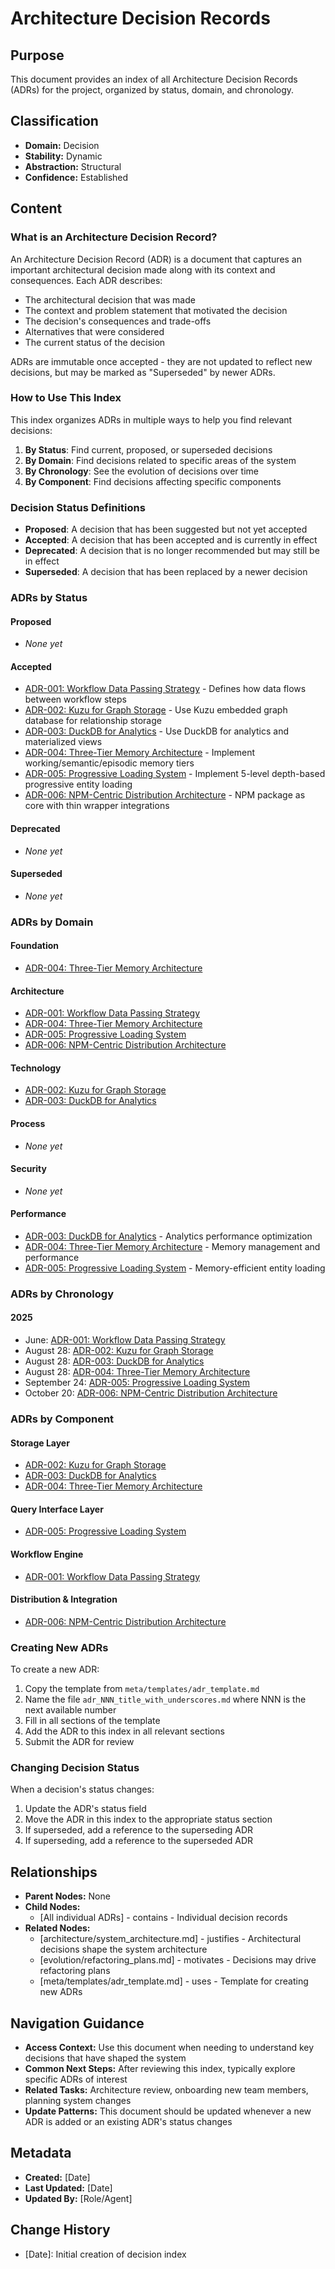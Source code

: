 # Architecture Decision Records

## Purpose
This document provides an index of all Architecture Decision Records (ADRs) for the project, organized by status, domain, and chronology.

## Classification
- **Domain:** Decision
- **Stability:** Dynamic
- **Abstraction:** Structural
- **Confidence:** Established

## Content

### What is an Architecture Decision Record?

An Architecture Decision Record (ADR) is a document that captures an important architectural decision made along with its context and consequences. Each ADR describes:

- The architectural decision that was made
- The context and problem statement that motivated the decision
- The decision's consequences and trade-offs
- Alternatives that were considered
- The current status of the decision

ADRs are immutable once accepted - they are not updated to reflect new decisions, but may be marked as "Superseded" by newer ADRs.

### How to Use This Index

This index organizes ADRs in multiple ways to help you find relevant decisions:

1. **By Status**: Find current, proposed, or superseded decisions
2. **By Domain**: Find decisions related to specific areas of the system
3. **By Chronology**: See the evolution of decisions over time
4. **By Component**: Find decisions affecting specific components

### Decision Status Definitions

- **Proposed**: A decision that has been suggested but not yet accepted
- **Accepted**: A decision that has been accepted and is currently in effect
- **Deprecated**: A decision that is no longer recommended but may still be in effect
- **Superseded**: A decision that has been replaced by a newer decision

### ADRs by Status

#### Proposed
- *None yet*

#### Accepted
- [ADR-001: Workflow Data Passing Strategy](./adr_001_workflow_data_passing_strategy.md) - Defines how data flows between workflow steps
- [ADR-002: Kuzu for Graph Storage](./adr_002_kuzu_graph_database.md) - Use Kuzu embedded graph database for relationship storage
- [ADR-003: DuckDB for Analytics](./adr_003_duckdb_analytics.md) - Use DuckDB for analytics and materialized views
- [ADR-004: Three-Tier Memory Architecture](./adr_004_memory_architecture.md) - Implement working/semantic/episodic memory tiers
- [ADR-005: Progressive Loading System](./adr-005-progressive-loading-system.md) - Implement 5-level depth-based progressive entity loading
- [ADR-006: NPM-Centric Distribution Architecture](./adr_006_npm_centric_distribution.md) - NPM package as core with thin wrapper integrations

#### Deprecated
- *None yet*

#### Superseded
- *None yet*

### ADRs by Domain

#### Foundation
- [ADR-004: Three-Tier Memory Architecture](./adr_004_memory_architecture.md)

#### Architecture
- [ADR-001: Workflow Data Passing Strategy](./adr_001_workflow_data_passing_strategy.md)
- [ADR-004: Three-Tier Memory Architecture](./adr_004_memory_architecture.md)
- [ADR-005: Progressive Loading System](./adr-005-progressive-loading-system.md)
- [ADR-006: NPM-Centric Distribution Architecture](./adr_006_npm_centric_distribution.md)

#### Technology
- [ADR-002: Kuzu for Graph Storage](./adr_002_kuzu_graph_database.md)
- [ADR-003: DuckDB for Analytics](./adr_003_duckdb_analytics.md)

#### Process
- *None yet*

#### Security
- *None yet*

#### Performance
- [ADR-003: DuckDB for Analytics](./adr_003_duckdb_analytics.md) - Analytics performance optimization
- [ADR-004: Three-Tier Memory Architecture](./adr_004_memory_architecture.md) - Memory management and performance
- [ADR-005: Progressive Loading System](./adr-005-progressive-loading-system.md) - Memory-efficient entity loading

### ADRs by Chronology

#### 2025
- June: [ADR-001: Workflow Data Passing Strategy](./adr_001_workflow_data_passing_strategy.md)
- August 28: [ADR-002: Kuzu for Graph Storage](./adr_002_kuzu_graph_database.md)
- August 28: [ADR-003: DuckDB for Analytics](./adr_003_duckdb_analytics.md)
- August 28: [ADR-004: Three-Tier Memory Architecture](./adr_004_memory_architecture.md)
- September 24: [ADR-005: Progressive Loading System](./adr-005-progressive-loading-system.md)
- October 20: [ADR-006: NPM-Centric Distribution Architecture](./adr_006_npm_centric_distribution.md)

### ADRs by Component

#### Storage Layer
- [ADR-002: Kuzu for Graph Storage](./adr_002_kuzu_graph_database.md)
- [ADR-003: DuckDB for Analytics](./adr_003_duckdb_analytics.md)
- [ADR-004: Three-Tier Memory Architecture](./adr_004_memory_architecture.md)

#### Query Interface Layer
- [ADR-005: Progressive Loading System](./adr-005-progressive-loading-system.md)

#### Workflow Engine
- [ADR-001: Workflow Data Passing Strategy](./adr_001_workflow_data_passing_strategy.md)

#### Distribution & Integration
- [ADR-006: NPM-Centric Distribution Architecture](./adr_006_npm_centric_distribution.md)

### Creating New ADRs

To create a new ADR:

1. Copy the template from `meta/templates/adr_template.md`
2. Name the file `adr_NNN_title_with_underscores.md` where NNN is the next available number
3. Fill in all sections of the template
4. Add the ADR to this index in all relevant sections
5. Submit the ADR for review

### Changing Decision Status

When a decision's status changes:

1. Update the ADR's status field
2. Move the ADR in this index to the appropriate status section
3. If superseded, add a reference to the superseding ADR
4. If superseding, add a reference to the superseded ADR

## Relationships
- **Parent Nodes:** None
- **Child Nodes:** 
  - [All individual ADRs] - contains - Individual decision records
- **Related Nodes:** 
  - [architecture/system_architecture.md] - justifies - Architectural decisions shape the system architecture
  - [evolution/refactoring_plans.md] - motivates - Decisions may drive refactoring plans
  - [meta/templates/adr_template.md] - uses - Template for creating new ADRs

## Navigation Guidance
- **Access Context:** Use this document when needing to understand key decisions that have shaped the system
- **Common Next Steps:** After reviewing this index, typically explore specific ADRs of interest
- **Related Tasks:** Architecture review, onboarding new team members, planning system changes
- **Update Patterns:** This document should be updated whenever a new ADR is added or an existing ADR's status changes

## Metadata
- **Created:** [Date]
- **Last Updated:** [Date]
- **Updated By:** [Role/Agent]

## Change History
- [Date]: Initial creation of decision index
